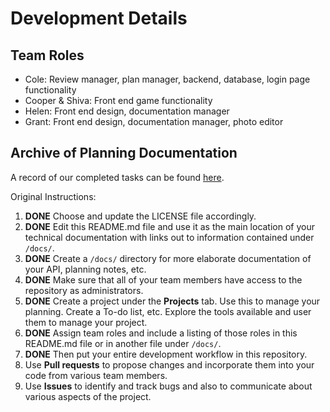 
# Development Details

## Team Roles

- Cole: Review manager, plan manager, backend, database, login page functionality
- Cooper & Shiva: Front end game functionality
- Helen: Front end design, documentation manager
- Grant: Front end design, documentation manager, photo editor

## Archive of Planning Documentation

A record of our completed tasks can be found [here](https://github.com/jdmar3-comp426/a99-finale/projects/1).

Original Instructions:
1. **DONE** Choose and update the LICENSE file accordingly.
2. **DONE** Edit this README.md file and use it as the main location of your technical documentation with links out to information contained under `/docs/`.
3. **DONE** Create a `/docs/` directory for more elaborate documentation of your API, planning notes, etc.
4. **DONE** Make sure that all of your team members have access to the repository as administrators.
5. **DONE** Create a project under the **Projects** tab. Use this to manage your planning. Create a To-do list, etc. Explore the tools available and user them to manage your project.
7. **DONE** Assign team roles and include a listing of those roles in this README.md file or in another file under `/docs/`.
8. **DONE** Then put your entire development workflow in this repository.
9. Use **Pull requests** to propose changes and incorporate them into your code from various team members. 
10. Use **Issues** to identify and track bugs and also to communicate about various aspects of the project.
